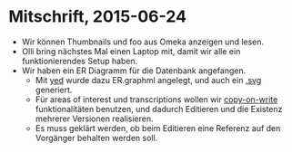 Mitschrift, 2015-06-24
===

* Wir können Thumbnails und foo aus Omeka anzeigen und lesen.
* Olli bring nächstes Mal einen Laptop mit,
  damit wir alle ein funktionierendes Setup haben.
* Wir haben ein ER Diagramm für die Datenbank angefangen.
    * Mit [yed](https://www.yworks.com/en/products/yfiles/yed/) wurde dazu ER.graphml angelegt, und auch ein [.svg](https://github.com/runjak/TranscriptionDesk/blob/master/notes/ER.svg) generiert.
    * Für areas of interest und transcriptions wollen wir [copy-on-write](https://en.wikipedia.org/wiki/Copy-on-write) funktionalitäten benutzen, und dadurch Editieren und die Existenz mehrerer Versionen realisieren.
    * Es muss geklärt werden, ob beim Editieren eine Referenz auf den Vorgänger behalten werden soll.
      
